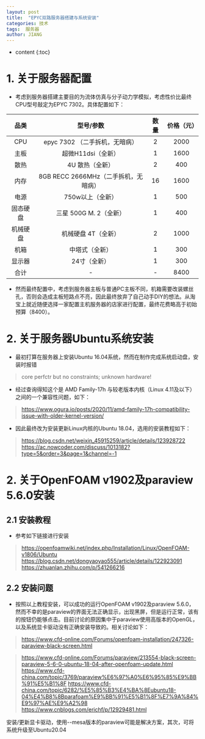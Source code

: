 ```yaml
---
layout: post
title:  "EPYC双路服务器搭建与系统安装"
categories: 技术
tags:  服务器
author: JIANG
---
```


* content
{:toc}

# 1. 关于服务器配置
- 考虑到服务器搭建主要目的为流体仿真与分子动力学模拟，考虑性价比最终CPU型号敲定为EPYC 7302。具体配置如下：

| 品类 | 型号/参数 | 数量 | 价格（元） |
| :----:| :----: | :----: | :----: |
| CPU | epyc 7302 （二手拆机，无暗病） | 2 | 2000 |
| 主板 | 超微H11dsi（全新） | 1 | 1600 |
| 散热 | 4U 散热（全新） | 2 | 400 |
| 内存 | 8GB RECC 2666MHz（二手拆机，无暗病） | 16 | 1600 |
| 电源 | 750w以上（全新） | 1 | 500 |
| 固态硬盘 | 三星 500G M. 2（全新） | 1 | 400 |
| 机械硬盘 | 机械硬盘 4T（全新） | 2 | 1000 |
| 机箱 | 中塔式（全新） | 1 | 300 |
| 显示器 | 24寸（全新） | 1 | 300 |
| 合计 | - | - | 8400 |

- 然而最终配置中，考虑到服务器主板与普通PC主板不同，机箱需要改装螺丝孔，否则会造成主板短路点不亮，因此最终放弃了自己动手DIY的想法。从淘宝上就近随便选择一家配置主机服务器的店家进行配置，最终花费略高于初始预算（8400）。
# 2. 关于服务器Ubuntu系统安装
- 最初打算在服务器上安装Ubuntu 16.04系统，然而在制作完成系统启动盘，安装时报错
> core perfctr but no constraints; unknown hardware!
- 经过查询得知这个是 AMD Family-17h 与较老版本内核（Linux 4.11及以下）之间的一个兼容性问题，如下：
> https://www.ogura.io/posts/2020/11/amd-family-17h-compatibility-issue-with-older-kernel-version/
- 因此最终改为安装更新Linux内核的Ubuntu 18.04，选用的安装教程如下：
> https://blog.csdn.net/weixin_45915259/article/details/123928722
> https://ac.nowcoder.com/discuss/1013182?type=5&order=3&page=1&channel=-1

# 2. 关于OpenFOAM v1902及paraview 5.6.0安装
## 2.1 安装教程
- 参考如下链接进行安装
> https://openfoamwiki.net/index.php/Installation/Linux/OpenFOAM-v1806/Ubuntu
> https://blog.csdn.net/dongyaoyao555/article/details/122923091
> https://zhuanlan.zhihu.com/p/541266216

## 2.2 安装问题
- 按照以上教程安装，可以成功的运行OpenFOAM v1902及paraview 5.6.0，然而不幸的是paraview的界面无法正确显示，出现黑屏，但是运行正常，该有的按钮仍能够点击。目前讨论的原因集中于paraview使用高版本的OpenGL，以及系统显卡驱动没有正确安装导致的。相关讨论如下：
> https://www.cfd-online.com/Forums/openfoam-installation/247326-paraview-black-screen.html  

> https://www.cfd-online.com/Forums/paraview/213554-black-screen-paraview-5-6-0-ubuntu-18-04-after-openfoam-update.html
> https://www.cfd-china.com/topic/3769/paraview%E6%97%A0%E6%95%85%E9%BB%91%E5%B1%8F
> https://www.cfd-china.com/topic/6282/%E5%85%B3%E4%BA%8Eubuntu18-04%E4%B8%8Bparafoam%E9%BB%91%E5%B1%8F%E7%9A%84%E9%97%AE%E9%A2%98
> https://www.cnblogs.com/erichf/p/12929481.html

安装/更新显卡驱动，使用--mesa版本的paraview可能是解决方案，其次，可将系统升级至Ubuntu20.04

